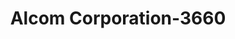 ---
f_zip-code: 33026
f_state-code: FL
title: Alcom Corporation-3660
f_phone: 954-435-9058
f_city-only: Pembroke Pines
f_address: 10631 Northwest 18Th Place Pembroke Pines
f_location-unique-id: '3660'
slug: alcom-corporation-3660
updated-on: '2024-05-30T13:46:58.046Z'
created-on: '2024-05-30T13:36:59.803Z'
published-on: '2024-05-30T13:54:32.469Z'
f_city-state: cms/city/pembroke-pines-fl.md
f_company: cms/company/alcom-corporation.md
f_state: cms/state/florida.md
layout: '[payday-loan].html'
tags: payday-loan
---
